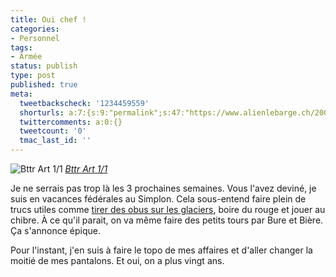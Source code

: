 ```yaml
---
title: Oui chef !
categories:
- Personnel
tags:
- Armée
status: publish
type: post
published: true
meta:
  tweetbackscheck: '1234459559'
  shorturls: a:7:{s:9:"permalink";s:47:"https://www.alienlebarge.ch/2007/10/09/oui-chef/";s:7:"tinyurl";s:25:"https://tinyurl.com/akasa6";s:4:"isgd";s:17:"https://is.gd/iBz8";s:5:"bitly";s:20:"https://bit.ly/192yIo";s:5:"snipr";s:22:"https://snipr.com/bepd0";s:5:"snurl";s:22:"https://snurl.com/bepd0";s:7:"snipurl";s:24:"https://snipurl.com/bepd0";}
  twittercomments: a:0:{}
  tweetcount: '0'
  tmac_last_id: ''
---
```

 <img src="https://farm3.static.flickr.com/2260/1525706023_fe6a68cfc9.jpg" alt="Bttr Art 1/1" />
<em><a href="https://www.flickr.com/photos/alienlebarge/1525706023/" title="photo sharing">Bttr Art 1/1</a></em>

Je ne serrais pas trop là les 3 prochaines semaines. Vous l'avez deviné, je suis en vacances fédérales au Simplon. Cela sous-entend faire plein de trucs utiles comme <a href="https://youtube.com/watch?v=ESCgtg0YCW8" title="Des M109 qui tirent des obus sur les glaciers">tirer des obus sur les glaciers</a>, boire du rouge et jouer au chibre. À ce qu'il parait, on va même faire des petits tours par Bure et Bière. Ça s'annonce épique.

Pour l'instant, j'en suis à faire le topo de mes affaires et d'aller changer la moitié de mes pantalons. Et oui, on a plus vingt ans.
